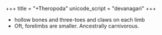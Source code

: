 +++
title = "+Theropoda"
unicode_script = "devanagari"
+++

- hollow bones and three-toes and claws on each limb
- Oft, forelimbs are smaller. Ancestrally carnivorous.